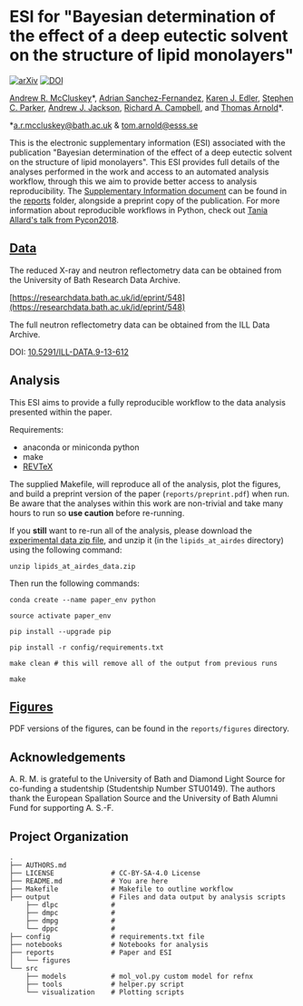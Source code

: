 # ESI for "Bayesian determination of the effect of a deep eutectic solvent on the structure of lipid monolayers"

[![arXiv](https://img.shields.io/badge/arXiv-1810.07616-orange.svg)](https://arxiv.org/abs/1810.07616) [![DOI](https://zenodo.org/badge/144010644.svg)](https://zenodo.org/badge/latestdoi/144010644)

[Andrew R. McCluskey](https://orcid.org/0000-0003-3381-5911)&ast;, [Adrian Sanchez-Fernandez](https://orcid.org/0000-0002-0241-1191), [Karen J. Edler](https://orcid.org/0000-0001-5822-0127), [Stephen C. Parker](https://orcid.org/0000-0003-3804-0975), [Andrew J. Jackson](https://orcid.org/0000-0002-6296-0336), [Richard A. Campbell](https://orcid.org/0000-0002-6296-314X), and [Thomas Arnold](https://orcid.org/0000-0001-7196-7831)&ast;.

&ast;[a.r.mccluskey@bath.ac.uk](mailto:a.r.mccluskey@bath.ac.uk) & [tom.arnold@esss.se](mailto:tom.arnold@esss.se)

This is the electronic supplementary information (ESI) associated with the publication "Bayesian determination of the effect of a deep eutectic solvent on the structure of lipid monolayers".
This ESI provides full details of the analyses performed in the work and access to an automated analysis workflow, through this we aim to provide better access to analysis reproducibility.
The [Supplementary Information document](reports/si.pdf) can be found in the [reports](/reports) folder, alongside a preprint copy of the publication.
For more information about reproducible workflows in Python, check out [Tania Allard's talk from Pycon2018](http://bitsandchips.me/Talks/PyCon.html#/title).

## [Data](https://researchdata.bath.ac.uk/id/eprint/548)

The reduced X-ray and neutron reflectometry data can be obtained from the University of Bath Research Data Archive.

[https://researchdata.bath.ac.uk/id/eprint/548](https://researchdata.bath.ac.uk/id/eprint/548)

The full neutron reflectometry data can be obtained from the ILL Data Archive.

DOI: [10.5291/ILL-DATA.9-13-612](http://doi.org/10.5291/ILL-DATA.9-13-612)

## Analysis

This ESI aims to provide a fully reproducible workflow to the data analysis presented within the paper.

Requirements:

- anaconda or miniconda python
- make
- [REVTeX](https://journals.aps.org/revtex)

The supplied Makefile, will reproduce all of the analysis, plot the figures, and build a preprint version of the paper (`reports/preprint.pdf`) when run. Be aware that the analyses within this work are non-trivial and take many hours to run so **use caution** before re-running.

If you **still** want to re-run all of the analysis, please download the [experimental data zip file](https://researchdata.bath.ac.uk/id/eprint/548), and unzip it (in the `lipids_at_airdes` directory) using the following command:

```
unzip lipids_at_airdes_data.zip
```

Then run the following commands:

```
conda create --name paper_env python

source activate paper_env

pip install --upgrade pip

pip install -r config/requirements.txt

make clean # this will remove all of the output from previous runs

make
```

## [Figures](/reports/figures)

PDF versions of the figures, can be found in the `reports/figures` directory.

## Acknowledgements

A. R. M. is grateful to the University of Bath and Diamond Light Source for co-funding a studentship (Studentship Number STU0149). The authors thank the European Spallation Source and the University of Bath Alumni Fund for supporting A. S.-F.

## Project Organization

    .
    ├── AUTHORS.md
    ├── LICENSE              # CC-BY-SA-4.0 License
    ├── README.md            # You are here
    ├── Makefile             # Makefile to outline workflow
    ├── output               # Files and data output by analysis scripts
        ├── dlpc             #
        ├── dmpc             #
        ├── dmpg             #
        └── dppc             #
    ├── config               # requirements.txt file
    ├── notebooks            # Notebooks for analysis
    ├── reports              # Paper and ESI
    │   └── figures
    └── src
        ├── models           # mol_vol.py custom model for refnx
        ├── tools            # helper.py script
        └── visualization    # Plotting scripts
